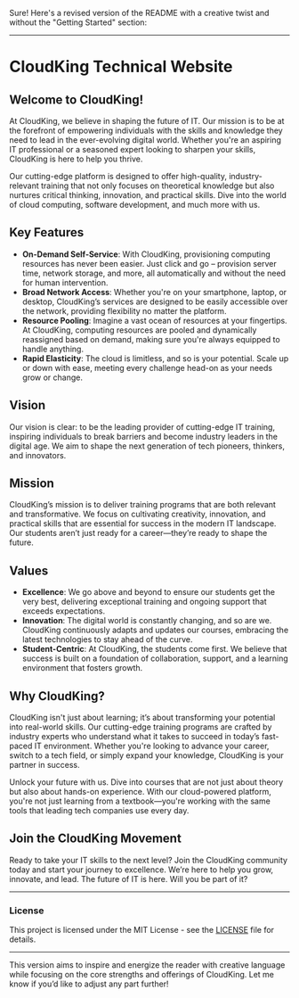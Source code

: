 Sure! Here's a revised version of the README with a creative twist and without the "Getting Started" section:

---

# CloudKing Technical Website

## Welcome to CloudKing!

At CloudKing, we believe in shaping the future of IT. Our mission is to be at the forefront of empowering individuals with the skills and knowledge they need to lead in the ever-evolving digital world. Whether you're an aspiring IT professional or a seasoned expert looking to sharpen your skills, CloudKing is here to help you thrive.

Our cutting-edge platform is designed to offer high-quality, industry-relevant training that not only focuses on theoretical knowledge but also nurtures critical thinking, innovation, and practical skills. Dive into the world of cloud computing, software development, and much more with us.

## Key Features

- **On-Demand Self-Service**: With CloudKing, provisioning computing resources has never been easier. Just click and go – provision server time, network storage, and more, all automatically and without the need for human intervention.  
- **Broad Network Access**: Whether you're on your smartphone, laptop, or desktop, CloudKing’s services are designed to be easily accessible over the network, providing flexibility no matter the platform.
- **Resource Pooling**: Imagine a vast ocean of resources at your fingertips. At CloudKing, computing resources are pooled and dynamically reassigned based on demand, making sure you're always equipped to handle anything.
- **Rapid Elasticity**: The cloud is limitless, and so is your potential. Scale up or down with ease, meeting every challenge head-on as your needs grow or change.

## Vision

Our vision is clear: to be the leading provider of cutting-edge IT training, inspiring individuals to break barriers and become industry leaders in the digital age. We aim to shape the next generation of tech pioneers, thinkers, and innovators.

## Mission

CloudKing’s mission is to deliver training programs that are both relevant and transformative. We focus on cultivating creativity, innovation, and practical skills that are essential for success in the modern IT landscape. Our students aren’t just ready for a career—they’re ready to shape the future.

## Values

- **Excellence**: We go above and beyond to ensure our students get the very best, delivering exceptional training and ongoing support that exceeds expectations.
- **Innovation**: The digital world is constantly changing, and so are we. CloudKing continuously adapts and updates our courses, embracing the latest technologies to stay ahead of the curve.
- **Student-Centric**: At CloudKing, the students come first. We believe that success is built on a foundation of collaboration, support, and a learning environment that fosters growth.

## Why CloudKing?

CloudKing isn't just about learning; it’s about transforming your potential into real-world skills. Our cutting-edge training programs are crafted by industry experts who understand what it takes to succeed in today’s fast-paced IT environment. Whether you're looking to advance your career, switch to a tech field, or simply expand your knowledge, CloudKing is your partner in success.

Unlock your future with us. Dive into courses that are not just about theory but also about hands-on experience. With our cloud-powered platform, you're not just learning from a textbook—you're working with the same tools that leading tech companies use every day.

## Join the CloudKing Movement

Ready to take your IT skills to the next level? Join the CloudKing community today and start your journey to excellence. We’re here to help you grow, innovate, and lead. The future of IT is here. Will you be part of it?

---

### License

This project is licensed under the MIT License - see the [LICENSE](LICENSE) file for details.

---

This version aims to inspire and energize the reader with creative language while focusing on the core strengths and offerings of CloudKing. Let me know if you’d like to adjust any part further!

